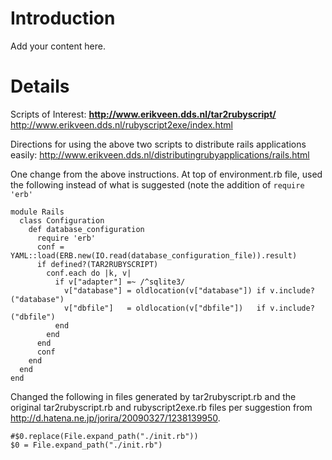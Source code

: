 # Introduction #

Add your content here.


# Details #
Scripts of Interest:
**http://www.erikveen.dds.nl/tar2rubyscript/** http://www.erikveen.dds.nl/rubyscript2exe/index.html

Directions for using the above two scripts to distribute rails applications easily:
http://www.erikveen.dds.nl/distributingrubyapplications/rails.html

One change from the above instructions.  At top of environment.rb file, used the following instead of what is suggested (note the addition of `require 'erb'`
```
module Rails
  class Configuration
    def database_configuration
      require 'erb'
      conf = YAML::load(ERB.new(IO.read(database_configuration_file)).result)
      if defined?(TAR2RUBYSCRIPT)
        conf.each do |k, v|
          if v["adapter"] =~ /^sqlite3/
            v["database"] = oldlocation(v["database"]) if v.include?("database")
            v["dbfile"]   = oldlocation(v["dbfile"])   if v.include?("dbfile")
          end
        end
      end
      conf
    end
  end
end
```

Changed the following in files generated by tar2rubyscript.rb and the original tar2rubyscript.rb and rubyscript2exe.rb files per suggestion from http://d.hatena.ne.jp/jorira/20090327/1238139950.
```
#$0.replace(File.expand_path("./init.rb"))
$0 = File.expand_path("./init.rb")
```



